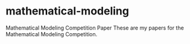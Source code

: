 # mathematical-modeling
Mathematical Modeling Competition Paper
These are my papers for the Mathematical Modeling Competition.